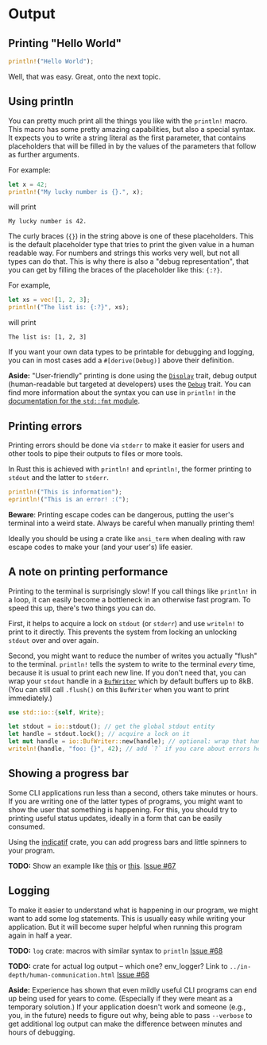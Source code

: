 # Output

## Printing "Hello World"

```rust
println!("Hello World");
```

Well, that was easy.
Great, onto the next topic.

## Using println

You can pretty much print all the things you like
with the `println!` macro.
This macro has some pretty amazing capabilities,
but also a special syntax.
It expects you to write a string literal as the first parameter,
that contains placeholders that will be filled in
by the values of the parameters that follow as further arguments.

For example:

```rust
let x = 42;
println!("My lucky number is {}.", x);
```

will print

```console
My lucky number is 42.
```

The curly braces (`{}`) in the string above is one of these placeholders.
This is the default placeholder type
that tries to print the given value in a human readable way.
For numbers and strings this works very well,
but not all types can do that.
This is why there is also a "debug representation",
that you can get by filling the braces of the placeholder like this: `{:?}`.

For example,

```rust
let xs = vec![1, 2, 3];
println!("The list is: {:?}", xs);
```

will print

```console
The list is: [1, 2, 3]
```

If you want your own data types to be printable for debugging and logging,
you can in most cases add a `#[derive(Debug)]` above their definition.

<aside>

**Aside:**
"User-friendly" printing is done using the [`Display`] trait,
debug output (human-readable but targeted at developers) uses the [`Debug`] trait.
You can find more information about the syntax you can use in `println!`
in the [documentation for the `std::fmt` module][std::fmt].

[`Display`]: https://doc.rust-lang.org/1.27.2/std/fmt/trait.Display.html
[`Debug`]: https://doc.rust-lang.org/1.27.2/std/fmt/trait.Debug.html
[std::fmt]: https://doc.rust-lang.org/1.27.2/std/fmt/index.html

</aside>

## Printing errors

Printing errors should be done via `stderr`
to make it easier for users
and other tools
to pipe their outputs to files
or more tools.

In Rust this is achieved
with `println!` and `eprintln!`,
the former printing to `stdout`
and the latter to `stderr`.

```rust
println!("This is information");
eprintln!("This is an error! :(");
```

<aside>

**Beware**: Printing escape codes can be dangerous,
putting the user's terminal into a weird state.
Always be careful when manually printing them!

Ideally you should be using a crate like `ansi_term`
when dealing with raw escape codes
to make your (and your user's) life easier.

</aside>

## A note on printing performance

Printing to the terminal is surprisingly slow!
If you call things like `println!` in a loop,
it can easily become a bottleneck in an otherwise fast program.
To speed this up,
there's two things you can do.

First,
it helps to acquire a lock on `stdout` (or `stderr`)
and use `writeln!` to print to it directly.
This prevents the system from locking an unlocking `stdout` over and over again.

Second,
you might want to reduce the number of writes
you actually "flush" to the terminal.
`println!` tells the system to write to the terminal _every_ time,
because it is usual to print each new line.
If you don't need that,
you can wrap your `stdout` handle in a [`BufWriter`]
which by default buffers up to 8kB.
(You can still call `.flush()` on this `BufWriter`
when you want to print immediately.)

```rust
use std::io::{self, Write};

let stdout = io::stdout(); // get the global stdout entity
let handle = stdout.lock(); // acquire a lock on it
let mut handle = io::BufWriter::new(handle); // optional: wrap that handle in a buffer
writeln!(handle, "foo: {}", 42); // add `?` if you care about errors here
```

[`BufWriter`]: https://doc.rust-lang.org/1.29.0/std/io/struct.BufWriter.html

## Showing a progress bar

Some CLI applications run less than a second,
others take minutes or hours.
If you are writing one of the latter types of programs,
you might want to show the user that something is happening.
For this, you should try to printing useful status updates,
ideally in a form that can be easily consumed.

Using the [indicatif] crate,
you can add progress bars
and little spinners to your program.

<aside class="todo">

**TODO:**
Show an example like
[this](https://github.com/mitsuhiko/indicatif/blob/950091d1b1683a88e01c4d4975f591009f56322b/examples/log.rs)
or [this](https://github.com/ashleygwilliams/cargo-generate/blob/c18cba0b33764012e25288d43c6a8545222b96f4/src/main.rs#L95).
[Issue #67](https://github.com/rust-lang-nursery/cli-wg/issues/67)

</aside>

[indicatif]: https://crates.io/crates/indicatif

## Logging

To make it easier to understand what is happening in our program,
we might want to add some log statements.
This is usually easy while writing your application.
But it will become super helpful when running this program again in half a year.

<aside class="todo">

**TODO:**
`log` crate: macros with similar syntax to `println`
[Issue #68](https://github.com/rust-lang-nursery/cli-wg/issues/68)

</aside>

<aside class="todo">

**TODO:**
crate for actual log output – which one?
env_logger?
Link to `../in-depth/human-communication.html`
[Issue #68](https://github.com/rust-lang-nursery/cli-wg/issues/68)

</aside>

<aside>

**Aside:**
Experience has shown that even mildly useful CLI programs can end up being used for years to come.
(Especially if they were meant as a temporary solution.)
If your application doesn't work
and someone (e.g., you, in the future) needs to figure out why,
being able to pass `--verbose` to get additional log output
can make the difference between minutes and hours of debugging.

</aside>
